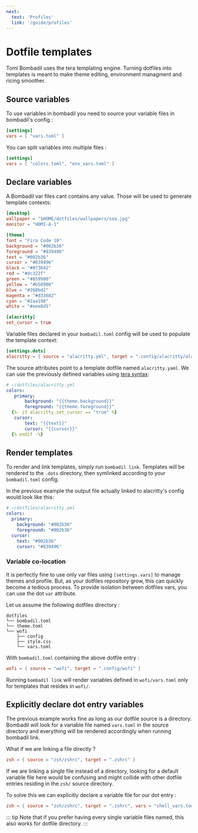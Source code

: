 ```yaml
---
next:
  text: 'Profiles'
  link: '/guide/profiles'
---
```


  # Dotfile templates
Toml Bombadil uses the tera templating engine. Turning dotfiles into templates is meant to make theme
editing, environment managment and ricing smoother.

## Source variables

To use variables in bombadil you need to source your variable files in bombadil's config :

```toml
[settings]
vars = [ "vars.toml" ]
```
You can split variables into multiple files :

```toml
[settings]
vars = [ "colors.toml", "env_vars.toml" ]
```

## Declare variables

A Bombadil var files cant contains any value. Those will be used to generate template contexts:

```toml
[desktop]
wallpaper = "$HOME/dotfiles/wallpapers/sea.jpg"
monitor = "HDMI-A-1"

[theme]
font = "Fira Code 10"
background = "#002b36"
foreground = "#839496"
text = "#002b36"
cursor = "#839496"
black = "#073642"
red = "#dc322f"
green = "#859900"
yellow = "#b58900"
blue = "#268bd2"
magenta = "#d33682"
cyan = "#2aa198"
white = "#eee8d5"

[alacritty]
set_cursor = true
```

Variable files declared in your `bombadil.toml` config will be used to populate the template context:

```toml
[settings.dots]
alacritty = { source = "alacritty.yml", target = ".config/alacritty/alacritty.yml" }
```

The source attributes point to a template dotfile named `alacritty.yaml`.
We can use the previously defined variables using [tera syntax](https://keats.github.io/tera/docs/#introduction):

```yaml
# ~/dotfiles/alacritty.yml
colors:
   primary:
       background: "{{theme.background}}"
       foreground: "{{theme.foreground}}"
  {%- if alacritty.set_cursor == "true" %}
   cursor:
       text: "{{text}}"
       cursor: "{{cursor}}"
  {% endif -%}
```

## Render templates

To render and link templates, simply run `bombadil link`. Templates will be rendered to the `.dots` directory,
then symlinked according to your `bombadil.toml` config.

In the previous example the output file actually linked to alacritty's config would look like this:

```yaml
# ~/dotfiles/alacritty.yml
colors:
  primary:
    background: "#002b36"
    foreground: "#002b36"
  cursor:
    text: "#002b36"
    cursor: "#839496"
```
### Variable co-location

It is perfectly fine to use only var files using `[settings.vars]` to manage themes and profile.
But, as your dotfiles repository grow, this can quickly become a tedious process.
To provide isolation between dotfiles vars, you can use the dot `var` attribute.

Let us assume the following dotfiles directory :

```
dotfiles
└── bombadil.toml
└── theme.toml
└── wofi
    ├── config
    ├── style.css
    └── vars.toml
```

With `bombadil.toml` containing the above dotfile entry :

```toml
wofi = { source = "wofi", target = ".config/wofi" }
```

Running `bombadil link` will render variables defined in `wofi/vars.toml` only for templates that resides in `wofi/`.

## Explicitly declare dot entry variables

The previous example works fine as long as our dotfile source is a directory.
Bombadil will look for a variable file named `vars.toml` in the source directory and everything
will be rendered accordingly when running bombadil link.

What if we are linking a file directly ?

```toml
zsh = { source = "zsh/zshrc", target = ".zshrc" }
```

If we are linking a single file instead of a directory, looking
for a default variable file here would be confusing and might collide
with other dotfile entries residing in the `zsh/` source directory.

To solve this we can explicitly declare a variable file for our dot entry :

```toml
zsh = { source = "zsh/zshrc", target = ".zshrc", vars = "shell_vars.toml" }
```

::: tip
Note that if you prefer having every single variable files named, this also works for dotfile directory.
:::
